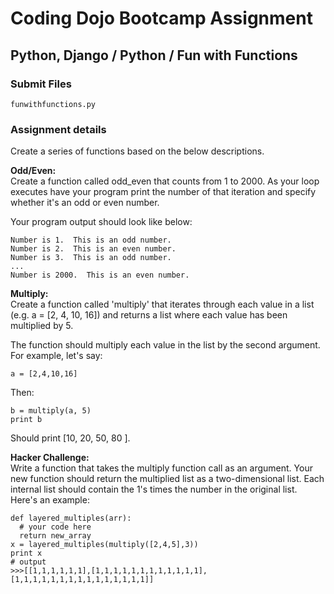 # Coding Dojo Bootcamp Assignment  
## Python, Django / Python / Fun with Functions

### Submit Files
```
funwithfunctions.py
```

### Assignment details  
Create a series of functions based on the below descriptions.  

**Odd/Even:**  
Create a function called odd_even that counts from 1 to 2000. As your loop executes have your program print the number of that iteration and specify whether it's an odd or even number.  

Your program output should look like below:  

```
Number is 1.  This is an odd number.
Number is 2.  This is an even number.
Number is 3.  This is an odd number.
...
Number is 2000.  This is an even number.
```

**Multiply:**  
Create a function called 'multiply' that iterates through each value in a list (e.g. a = [2, 4, 10, 16]) and returns a list where each value has been multiplied by 5.  

The function should multiply each value in the list by the second argument. For example, let's say:  

```
a = [2,4,10,16]
```

Then:  

```
b = multiply(a, 5)
print b
```

Should print [10, 20, 50, 80 ].  

**Hacker Challenge:**  
Write a function that takes the multiply function call as an argument. Your new function should return the multiplied list as a two-dimensional list. Each internal list should contain the 1's times the number in the original list. Here's an example:  

```
def layered_multiples(arr):
  # your code here
  return new_array
x = layered_multiples(multiply([2,4,5],3))
print x
# output
>>>[[1,1,1,1,1,1],[1,1,1,1,1,1,1,1,1,1,1,1],[1,1,1,1,1,1,1,1,1,1,1,1,1,1,1]]
```
